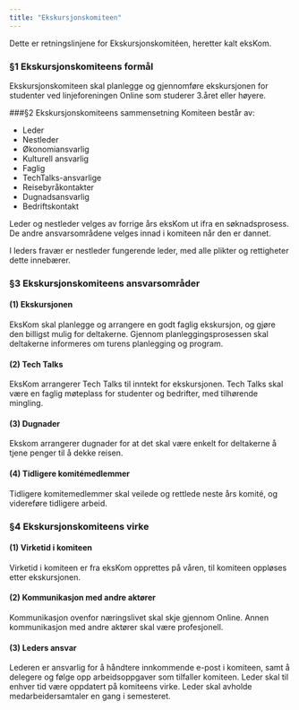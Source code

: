 ```yaml
---
title: "Ekskursjonskomiteen"
---
```


Dette er retningslinjene for Ekskursjonskomitéen, heretter kalt eksKom.

### §1 Ekskursjonskomiteens formål
Ekskursjonskomiteen skal planlegge og gjennomføre ekskursjonen for studenter ved linjeforeningen Online som studerer 3.året eller høyere. 

###§2 Ekskursjonskomiteens sammensetning
Komiteen består av:
- Leder  
- Nestleder  
- Økonomiansvarlig  
- Kulturell ansvarlig  
- Faglig  
- TechTalks-ansvarlige  
- Reisebyråkontakter  
- Dugnadsansvarlig  
- Bedriftskontakt  

Leder og nestleder velges av forrige års eksKom ut ifra en søknadsprosess. De andre ansvarsområdene velges innad i komiteen når den er dannet.    

I leders fravær er nestleder fungerende leder, med alle plikter og rettigheter dette innebærer.

### §3 Ekskursjonskomiteens ansvarsområder
#### (1) Ekskursjonen
EksKom skal planlegge og arrangere en godt faglig ekskursjon, og gjøre den billigst mulig for deltakerne. Gjennom planleggingsprosessen skal deltakerne informeres om turens planlegging og program. 

#### (2) Tech Talks
EksKom arrangerer Tech Talks til inntekt for ekskursjonen. Tech Talks skal være en faglig møteplass for studenter og bedrifter, med tilhørende mingling. 

#### (3) Dugnader
Ekskom arrangerer dugnader for at det skal være enkelt for deltakerne å tjene penger til å dekke reisen.

#### (4) Tidligere komitémedlemmer
Tidligere komitemedlemmer skal veilede og rettlede neste års komité, og videreføre tidligere arbeid. 

### §4 Ekskursjonskomiteens virke
#### (1) Virketid i komiteen
Virketid i komiteen er fra eksKom opprettes på våren, til komiteen oppløses etter ekskursjonen. 

#### (2) Kommunikasjon med andre aktører
Kommunikasjon ovenfor næringslivet skal skje gjennom Online. Annen kommunikasjon med andre aktører skal være profesjonell.  

#### (3) Leders ansvar
Lederen er ansvarlig for å håndtere innkommende e-post i komiteen, samt å delegere og følge opp arbeidsoppgaver som tilfaller komiteen. Leder skal til enhver tid være oppdatert på komiteens virke. Leder skal avholde medarbeidersamtaler en gang i semesteret.